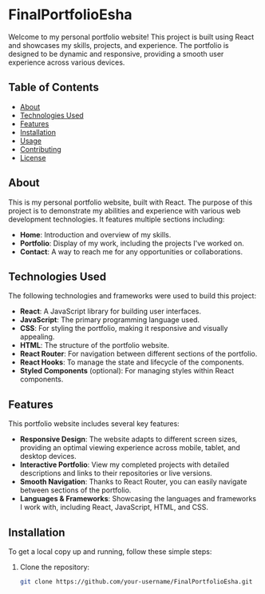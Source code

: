
# FinalPortfolioEsha

Welcome to my personal portfolio website! This project is built using React and showcases my skills, projects, and experience. The portfolio is designed to be dynamic and responsive, providing a smooth user experience across various devices.

## Table of Contents

- [About](#about)
- [Technologies Used](#technologies-used)
- [Features](#features)
- [Installation](#installation)
- [Usage](#usage)
- [Contributing](#contributing)
- [License](#license)

## About

This is my personal portfolio website, built with React. The purpose of this project is to demonstrate my abilities and experience with various web development technologies. It features multiple sections including:

- **Home**: Introduction and overview of my skills.
- **Portfolio**: Display of my work, including the projects I've worked on.
- **Contact**: A way to reach me for any opportunities or collaborations.

## Technologies Used

The following technologies and frameworks were used to build this project:

- **React**: A JavaScript library for building user interfaces.
- **JavaScript**: The primary programming language used.
- **CSS**: For styling the portfolio, making it responsive and visually appealing.
- **HTML**: The structure of the portfolio website.
- **React Router**: For navigation between different sections of the portfolio.
- **React Hooks**: To manage the state and lifecycle of the components.
- **Styled Components** (optional): For managing styles within React components.

## Features

This portfolio website includes several key features:

- **Responsive Design**: The website adapts to different screen sizes, providing an optimal viewing experience across mobile, tablet, and desktop devices.
- **Interactive Portfolio**: View my completed projects with detailed descriptions and links to their repositories or live versions.
- **Smooth Navigation**: Thanks to React Router, you can easily navigate between sections of the portfolio.
- **Languages & Frameworks**: Showcasing the languages and frameworks I work with, including React, JavaScript, HTML, and CSS.

## Installation

To get a local copy up and running, follow these simple steps:

1. Clone the repository:
   ```bash
   git clone https://github.com/your-username/FinalPortfolioEsha.git
